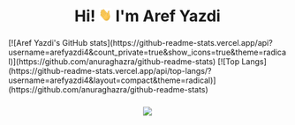 <!--
**arefyazdi4/arefyazdi4** is a ✨ _special_ ✨ repository because its `README.md` (this file) appears on your GitHub profile.

Here are some ideas to get you started:

- 🔭 I’m currently working on ...
- 🌱 I’m currently learning ...
- 👯 I’m looking to collaborate on ...
- 🤔 I’m looking for help with ...
- 💬 Ask me about ...
- 📫 How to reach me: ...
- 😄 Pronouns: ...
- ⚡ Fun fact: ...
-->
<div align="center">
    
# Hi! <img height="25px" width="23px" src="https://github.com/1999AZZAR/1999AZZAR/blob/main/resources/img/waving.gif"> I'm Aref Yazdi     
    
</div>

###

<div align="center">

</div>
[![Aref Yazdi's GitHub stats](https://github-readme-stats.vercel.app/api?username=arefyazdi4&count_private=true&show_icons=true&theme=radical)](https://github.com/anuraghazra/github-readme-stats)
</div>
</div>
[![Top Langs](https://github-readme-stats.vercel.app/api/top-langs/?username=arefyazdi4&layout=compact&theme=radical)](https://github.com/anuraghazra/github-readme-stats)
</div>

###
    
<p align="center">
<a href="https://skillicons.dev">
<img src="https://skillicons.dev/icons?i=python,linux,git,docker&perline=8" />
</a>
</p>
